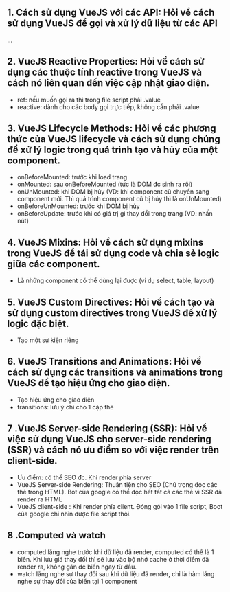 ## 1. Cách sử dụng VueJS với các API: Hỏi về cách sử dụng VueJS để gọi và xử lý dữ liệu từ các API
...

## 2. VueJS Reactive Properties: Hỏi về cách sử dụng các thuộc tính reactive trong VueJS và cách nó liên quan đến việc cập nhật giao diện.
- ref: nếu muốn gọi ra thì trong file script phải .value
- reactive: dành cho các body gọi trực tiếp, không cần phải .value

## 3. VueJS Lifecycle Methods: Hỏi về các phương thức của VueJS lifecycle và cách sử dụng chúng để xử lý logic trong quá trình tạo và hủy của một component.
- onBeforeMounted: trước khi load trang
- onMounted: sau onBeforeMounted (tức là DOM đc sinh ra rồi)
- onUnMounted: khi DOM bị hủy (VD: khi component cũ chuyển sang component mới. Thì quá trình component cũ bị hủy thì là onUnMounted)
- onBeforeUnMounted: trước khi DOM bị hủy
- onBeforeUpdate: trước khi có giá trị gì thay đổi trong trang (VD: nhấn nút)

## 4. VueJS Mixins: Hỏi về cách sử dụng mixins trong VueJS để tái sử dụng code và chia sẻ logic giữa các component.
- Là những component có thể dùng lại được (ví dụ select, table, layout)

## 5. VueJS Custom Directives: Hỏi về cách tạo và sử dụng custom directives trong VueJS để xử lý logic đặc biệt.
- Tạo một sự kiện riêng

## 6. VueJS Transitions and Animations: Hỏi về cách sử dụng các transitions và animations trong VueJS để tạo hiệu ứng cho giao diện.
- Tạo hiệu ứng cho giao diện
- transitions: lưu ý chỉ cho 1 cặp thẻ

## 7 .VueJS Server-side Rendering (SSR): Hỏi về việc sử dụng VueJS cho server-side rendering (SSR) và cách nó ưu điểm so với việc render trên client-side.
- Ưu điểm: có thể SEO đc. Khi render phía server
- VueJS Server-side Rendering: Thuận tiện cho SEO (Chú trọng đọc các thẻ trong HTML). Bot của google có thể đọc hết tất cả các thẻ vì SSR đã render ra HTML
- VueJS client-side : Khi render phía client. Đóng gói vào 1 file script, Boot của google chỉ nhìn được file script thôi.

## 8 .Computed và watch
- computed lắng nghe trước khi dữ liệu đã render, computed có thể là 1 biến. Khi lưu giá thay đổi thì sẽ lưu vào bộ nhớ cache ở thời điểm đã render ra, không gán đc biến ngay từ đầu.
- watch lắng nghe sự thay đổi sau khi dữ liệu đã render, chỉ là hàm lắng nghe sự thay đổi của biến tại 1 component
